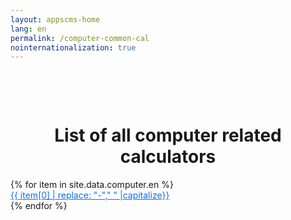 ```yaml
---
layout: appscms-home
lang: en
permalink: /computer-common-cal
nointernationalization: true
---
```


<style>
    a:hover {
        text-decoration: underline;
    }
</style>
<div class="row m-0" style="padding-top: 3rem;">
    <div class="col-md-12">
        <h1 class="home-top-h1" style="text-align: center;">List of all computer related calculators</h1>
    </div>
</div>
<div class="row m-0 mb-5">
    {% for item in site.data.computer.en %}
    <li class="col-md-3 py-2 conver-list" style="list-style: none;">
        <a href="/{{item[0]}}" style="color:#0d6efd !important;">
            {{ item[0] | replace: "-"," " |capitalize}}
        </a>
    </li>
    {% endfor %}
</div>